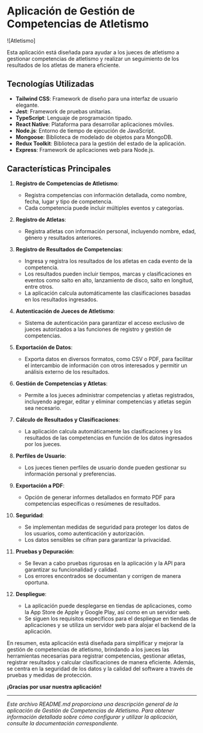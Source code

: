# Aplicación de Gestión de Competencias de Atletismo

![Atletismo]

Esta aplicación está diseñada para ayudar a los jueces de atletismo a gestionar competencias de atletismo y realizar un seguimiento de los resultados de los atletas de manera eficiente.

## Tecnologías Utilizadas

- **Tailwind CSS**: Framework de diseño para una interfaz de usuario elegante.
- **Jest**: Framework de pruebas unitarias.
- **TypeScript**: Lenguaje de programación tipado.
- **React Native**: Plataforma para desarrollar aplicaciones móviles.
- **Node.js**: Entorno de tiempo de ejecución de JavaScript.
- **Mongoose**: Biblioteca de modelado de objetos para MongoDB.
- **Redux Toolkit**: Biblioteca para la gestión del estado de la aplicación.
- **Express**: Framework de aplicaciones web para Node.js.

## Características Principales

1. **Registro de Competencias de Atletismo**:
   - Registra competencias con información detallada, como nombre, fecha, lugar y tipo de competencia.
   - Cada competencia puede incluir múltiples eventos y categorías.

2. **Registro de Atletas**:
   - Registra atletas con información personal, incluyendo nombre, edad, género y resultados anteriores.

3. **Registro de Resultados de Competencias**:
   - Ingresa y registra los resultados de los atletas en cada evento de la competencia.
   - Los resultados pueden incluir tiempos, marcas y clasificaciones en eventos como salto en alto, lanzamiento de disco, salto en longitud, entre otros.
   - La aplicación calcula automáticamente las clasificaciones basadas en los resultados ingresados.

4. **Autenticación de Jueces de Atletismo**:
   - Sistema de autenticación para garantizar el acceso exclusivo de jueces autorizados a las funciones de registro y gestión de competencias.

5. **Exportación de Datos**:
   - Exporta datos en diversos formatos, como CSV o PDF, para facilitar el intercambio de información con otros interesados y permitir un análisis externo de los resultados.

6. **Gestión de Competencias y Atletas**:
   - Permite a los jueces administrar competencias y atletas registrados, incluyendo agregar, editar y eliminar competencias y atletas según sea necesario.

7. **Cálculo de Resultados y Clasificaciones**:
   - La aplicación calcula automáticamente las clasificaciones y los resultados de las competencias en función de los datos ingresados por los jueces.

8. **Perfiles de Usuario**:
   - Los jueces tienen perfiles de usuario donde pueden gestionar su información personal y preferencias.

9. **Exportación a PDF**:
   - Opción de generar informes detallados en formato PDF para competencias específicas o resúmenes de resultados.

10. **Seguridad**:
    - Se implementan medidas de seguridad para proteger los datos de los usuarios, como autenticación y autorización.
    - Los datos sensibles se cifran para garantizar la privacidad.

11. **Pruebas y Depuración**:
    - Se llevan a cabo pruebas rigurosas en la aplicación y la API para garantizar su funcionalidad y calidad.
    - Los errores encontrados se documentan y corrigen de manera oportuna.

12. **Despliegue**:
    - La aplicación puede desplegarse en tiendas de aplicaciones, como la App Store de Apple y Google Play, así como en un servidor web.
    - Se siguen los requisitos específicos para el despliegue en tiendas de aplicaciones y se utiliza un servidor web para alojar el backend de la aplicación.

En resumen, esta aplicación está diseñada para simplificar y mejorar la gestión de competencias de atletismo, brindando a los jueces las herramientas necesarias para registrar competencias, gestionar atletas, registrar resultados y calcular clasificaciones de manera eficiente. Además, se centra en la seguridad de los datos y la calidad del software a través de pruebas y medidas de protección.

**¡Gracias por usar nuestra aplicación!**

---

*Este archivo README.md proporciona una descripción general de la aplicación de Gestión de Competencias de Atletismo. Para obtener información detallada sobre cómo configurar y utilizar la aplicación, consulte la documentación correspondiente.*
